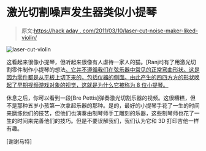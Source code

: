 # 激光切割噪声发生器类似小提琴

> 原文:[https://hack aday . com/2011/03/10/laser-cut-noise-maker-liked-violin/](https://hackaday.com/2011/03/10/laser-cut-noise-maker-resembles-violin/)

![](../Images/2361f5ac81a702582c1eb3c005371e54.png "laser-cut-violin")

这看起来很像小提琴，但听起来很像有人虐待一家人的猫。[Ranjit]有了用激光切割零件制作小提琴的想法[。它并不遵循我们在弦乐器中常见的正常弯曲形状。这是因为零件都是从平板上切下来的，包括仪器的侧面。由此产生的四四方方的形状唤起了早期视频游戏对象的视觉，这就是为什么它被称为 8 位小提琴。](http://www.thingiverse.com/thing:6912)

休息之后，你可以看到一段[Bre Pettis]弹奏激光切割乐器的视频。这很糟糕，但不是那种五岁小孩第一次拿起乐器的那种。是的，最好的小提琴手花了一生的时间来磨练他们的技艺，但他们也演奏由制琴师手工雕刻的乐器，这些制琴师也花了一生的时间来完善他们的技巧。但是不要误解我们，我们认为它和 3D 打印吉他一样有趣。

[谢谢马特]